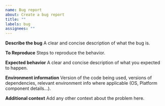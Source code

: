 ```yaml
---
name: Bug report
about: Create a bug report
title: ""
labels: bug
assignees: ""
---
```


**Describe the bug**
A clear and concise description of what the bug is.

**To Reproduce**
Steps to reproduce the behavior.

**Expected behavior**
A clear and concise description of what you expected to happen.

**Environment information**
Version of the code being used, versions of dependencies, relevant environment info where applicable (OS, Platform component details...).

**Additional context**
Add any other context about the problem here.
